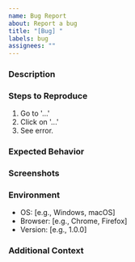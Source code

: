 ```yaml
---
name: Bug Report
about: Report a bug
title: "[Bug] "
labels: bug
assignees: ""
---
```


### Description

<!-- A clear and concise description of the problem -->

### Steps to Reproduce

1. Go to '...'
2. Click on '...'
3. See error.

### Expected Behavior

<!-- A clear and concise description of what you expected to happen -->

### Screenshots

<!-- If applicable, add screenshots to help explain your problem -->

### Environment

- OS: [e.g., Windows, macOS]
- Browser: [e.g., Chrome, Firefox]
- Version: [e.g., 1.0.0]

### Additional Context

<!-- Add any other context about the problem here -->
